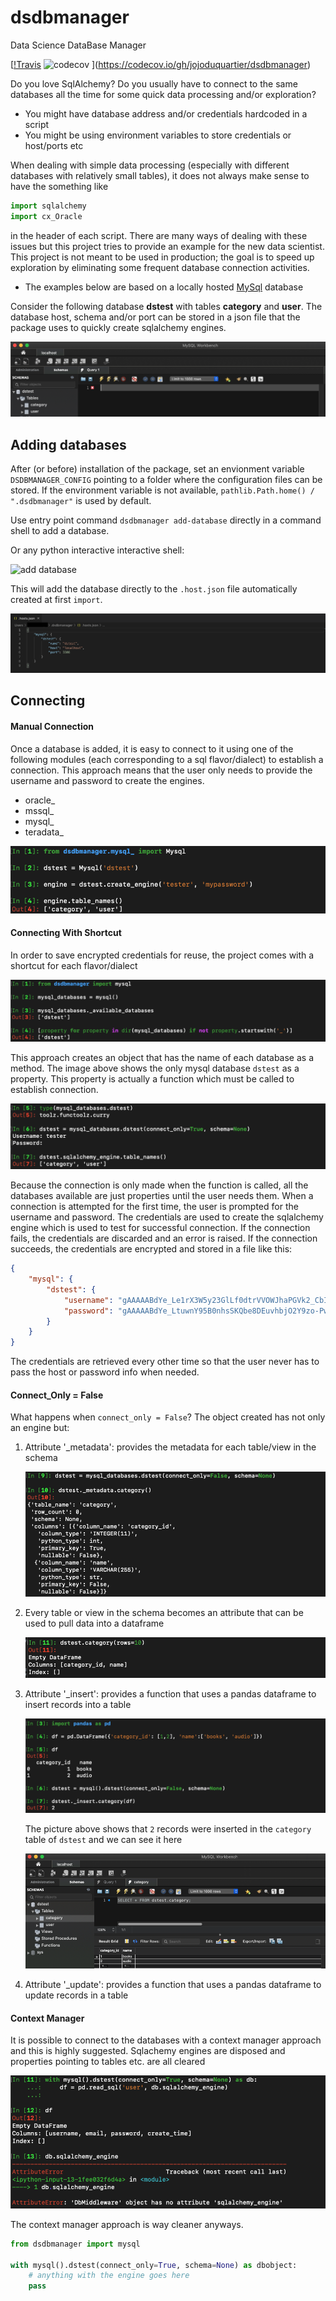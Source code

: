 # dsdbmanager
Data Science DataBase Manager

[[!Travis](https://travis-ci.com/jojoduquartier/dsdbmanager.svg?branch=master)
![codecov](https://codecov.io/gh/jojoduquartier/dsdbmanager/branch/master/graph/badge.svg)
](https://codecov.io/gh/jojoduquartier/dsdbmanager)

Do you love SqlAlchemy? Do you usually have to connect to the same databases all the time for some quick data processing and/or exploration?

<ul>
<li>You might have database address and/or credentials hardcoded in a script</li>
<li>You might be using environment variables to store credentials or host/ports etc</li>
</ul> 

When dealing with simple data processing (especially with different databases with relatively small tables), it does not always make sense
to have the something like
```python
import sqlalchemy
import cx_Oracle

```

in the header of each script. There are many ways of dealing with these issues but this project tries to provide an example
for the new data scientist. This project is not meant to be used in production; the goal is to speed up exploration by eliminating 
some frequent database connection activities.

* The examples below are based on a locally hosted [MySql](https://www.mysql.com/products/workbench/) database

Consider the following database **dstest** with tables **category** and **user**. The database host, schema and/or port can be
stored in a json file that the package uses to quickly create sqlalchemy engines. 

![mysql workbench](https://github.com/jojoduquartier/dsdbmanager/blob/master/source/imgs/workbench.png)

## Adding databases
After (or before) installation of the package, set an envionment variable `DSDBMANAGER_CONFIG` pointing to a folder where the configuration files can be stored.
If the environment variable is not available, `pathlib.Path.home() / ".dsdbmanager"` is used by default.

Use entry point command `dsdbmanager add-database` directly in a command shell to add a database.

Or any python interactive interactive shell:

![add database](https://github.com/jojoduquartier/dsdbmanager/blob/master/source/imgs/add_db.gif) 

This will add the database directly to the `.host.json` file automatically created at first `import`.

![host json](https://github.com/jojoduquartier/dsdbmanager/blob/master/source/imgs/host.png)

## Connecting

#### Manual Connection 
Once a database is added, it is easy to connect to it using one of the following modules (each corresponding to a sql flavor/dialect) 
to establish a connection. This approach means that the user only needs to provide the username and password to create the engines.
    
<ul>
<li>oracle_</li>
<li>mssql_</li>
<li>mysql_</li>
<li>teradata_</li>
</ul>

![mysql connect](https://github.com/jojoduquartier/dsdbmanager/blob/master/source/imgs/manualconnection.png)

#### Connecting With Shortcut
In order to save encrypted credentials for reuse, the project comes with a shortcut for each flavor/dialect

![shortcut](https://github.com/jojoduquartier/dsdbmanager/blob/master/source/imgs/using_shortcut.png)

This approach creates an object that has the name of each database as a method. The image above shows the only mysql database `dstest` as a property.
This property is actually a function which must be called to establish connection.

![connect](https://github.com/jojoduquartier/dsdbmanager/blob/master/source/imgs/first_time.png) 

Because the connection is only made when the function is called, all the databases available are just properties until the user needs them.
When a connection is attempted for the first time, the user is prompted for the username and password. The credentials are used to create the
sqlalchemy engine which is used to test for successful connection. If the connection fails, the credentials are discarded and an error is raised. If
the connection succeeds, the credentials are encrypted and stored in a file like this:

```json
{
    "mysql": {
        "dstest": {
            "username": "gAAAAABdYe_Le1rX3W5y23GlLf0dtrVVOWJhaPGVk2_CbIfpcqb_0dzu5_MFJpgTRuXF7EKk3UcLvCI5HyjP6b5daZQoMJRM2g==",
            "password": "gAAAAABdYe_LtuwnY95B0nhsSKQbe8DEuvhbjO2Y9zo-PwC_UqsmQ1whRsGyTlZGc3RRyWc3yde6cGozxPJjcjZv77itSuyKVg=="
        }
    }
}
```

The credentials are retrieved every other time so that the user never has to pass the host or password info when needed.

#### Connect_Only = False
What happens when `connect_only = False`? The object created has not only an engine but:

<ol>
<li>Attribute '_metadata': provides the metadata for each table/view in the schema

![metadata](https://github.com/jojoduquartier/dsdbmanager/blob/master/source/imgs/metadata.png)
</li>

<li>Every table or view in the schema becomes an attribute that can be used to pull data into a dataframe

![read data](https://github.com/jojoduquartier/dsdbmanager/blob/master/source/imgs/read_table.png)
</li>

<li>Attribute '_insert': provides a function that uses a pandas dataframe to insert records into a table

![read data](https://github.com/jojoduquartier/dsdbmanager/blob/master/source/imgs/insert.png)

The picture above shows that `2` records were inserted in the `category` table of `dstest` and we can see it here

![read data](https://github.com/jojoduquartier/dsdbmanager/blob/master/source/imgs/inserted.png)
</li>
<li>Attribute '_update': provides a function that uses a pandas dataframe to update records in a table</li>
</ol>

#### Context Manager
It is possible to connect to the databases with a context manager approach and this is highly suggested. Sqlachemy engines
are disposed and properties pointing to tables etc. are all cleared

![context manager](https://github.com/jojoduquartier/dsdbmanager/blob/master/source/imgs/as_context_manager.png)

The context manager approach is way cleaner anyways.
```python
from dsdbmanager import mysql

with mysql().dstest(connect_only=True, schema=None) as dbobject:
    # anything with the engine goes here
    pass
```